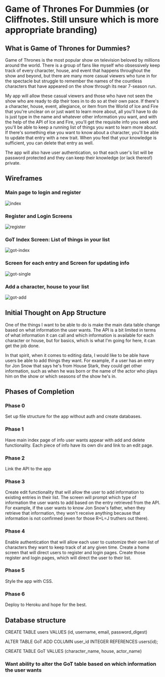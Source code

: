 # Game of Thrones For Dummies (or Cliffnotes. Still unsure which is more appropriate branding)

## What is Game of Thrones for Dummies?

Game of Thrones is the most popular show on television beloved by millions
around the world. There is a group of fans like myself who obsessively keep
track of every character, house, and event that happens throughout the show
and beyond, but there are many more casual viewers who tune in for the spectacle
but struggle to remember the names of the countless characters that have 
appeared on the show through its near 7-season run. 

My app will allow these casual viewers and those who have not seen the show who are ready to dip their toes in to do so at their own pace. If there's a character, house, event, allegiance, or
item from the World of Ice and Fire that you're unclear on or just want to learn
more about, all you'll have to do is just type in the name and whatever other
information you want, and with the help of the API of Ice and Fire, you'll
get the requisite info you seek and you'll be able to keep a running list 
of things you want to learn more about. If there's something else you want to 
know about a character, you'll be able to update that entry with a new trait.
When you feel that your knowledge is sufficient, you can delete that entry as well.

The app will also have user authentication, so that each user's list will be password
protected and they can keep their knowledge (or lack thereof) private.

## Wireframes

### Main page to login and register
![index](./project2wireframes/IMG_0807.JPG)

### Register and Login Screens
![register](./project2wireframes/IMG_0808.JPG)

### GoT Index Screen: List of things in your list
![got-index](./project2wireframes/IMG_0809.JPG)

### Screen for each entry and Screen for updating info
![got-single](./project2wireframes/IMG_0810.JPG)

### Add a character, house to your list
![got-add](./project2wireframes/IMG_0811.JPG)

## Initial Thought on App Structure

One of the things I want to be able to do is make the main data table change
based on what information the user wants. The API is a bit limited in terms of what
information it can call and which information is available for each character or house,
but for basics, which is what I'm going for here, it can get the job done.

In that spirit, when it comes to editing data, I would like to be able have users
be able to add things they want. For example, if a user has an entry for Jon Snow that
says he's from House Stark, they could get other information, such as when he was born
or the name of the actor who plays him on the show or which seasons of the show he's in.

## Phases of Completion

### Phase 0

Set up file structure for the app without auth and create databases.

### Phase 1

Have main index page of info user wants appear with add and delete functionality.
Each piece of info have its own div and link to an edit page.

### Phase 2

Link the API to the app

### Phase 3

Create edit functionality that will allow the user to add information to existing
entries in their list. The screen will prompt which type of information the user wants to
add based on the entry retrieved from the API. For example, if the user wants to know Jon
Snow's father, when they retrieve that information, they won't receive anything because
that information is not confirmed (even for those R+L=J truthers out there).

### Phase 4

Enable authentication that will allow each user to customize their own list of characters
they want to keep track of at any given time. Create a home screen that will direct users to
register and login pages. Create those register and login pages, which will direct the user
to their list.

### Phase 5

Style the app with CSS.

### Phase 6

Deploy to Heroku and hope for the best.

## Database structure
CREATE TABLE users
VALUES
(id, username, email, password_digest)

ALTER TABLE GoT
ADD COLUMN user_id INTEGER REFERENCES users(id);

CREATE TABLE GoT
VALUES
(character_name, house, actor_name)

### Want ability to alter the GoT table based on which information the user wants   
